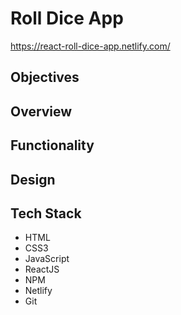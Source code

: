 # Roll Dice App

https://react-roll-dice-app.netlify.com/

## Objectives

## Overview

## Functionality

## Design

## Tech Stack
- HTML
- CSS3
- JavaScript
- ReactJS
- NPM
- Netlify
- Git

